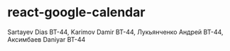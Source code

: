 # react-google-calendar
Sartayev Dias ВТ-44, Karimov Damir ВТ-44, Лукьянченко Андрей ВТ-44, Аксимбаев Daniyar ВТ-44
